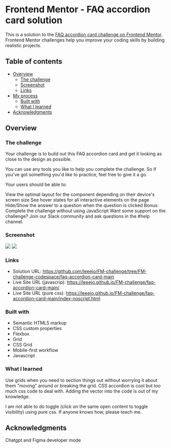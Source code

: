 # Frontend Mentor - FAQ accordion card solution

This is a solution to the [FAQ accordion card challenge on Frontend Mentor](https://www.frontendmentor.io/challenges/faq-accordion-card-XlyjD0Oam). Frontend Mentor challenges help you improve your coding skills by building realistic projects. 

## Table of contents

- [Overview](#overview)
  - [The challenge](#the-challenge)
  - [Screenshot](#screenshot)
  - [Links](#links)
- [My process](#my-process)
  - [Built with](#built-with)
  - [What I learned](#what-i-learned)
- [Acknowledgments](#acknowledgments)

## Overview

### The challenge

Your challenge is to build out this FAQ accordion card and get it looking as close to the design as possible.

You can use any tools you like to help you complete the challenge. So if you've got something you'd like to practice, feel free to give it a go.

Your users should be able to:

View the optimal layout for the component depending on their device's screen size
See hover states for all interactive elements on the page
Hide/Show the answer to a question when the question is clicked
Bonus: Complete the challenge without using JavaScript
Want some support on the challenge? Join our Slack community and ask questions in the #help channel.

### Screenshot

![](ss-d.jpg)
![](ss-m.jpg)


### Links

- Solution URL: https://github.com/leeejo/FM-challenge/tree/FM-challenge-codespace/faq-accordion-card-main
- Live Site URL (javascrip): https://leeejo.github.io/FM-challenge/faq-accordion-card-main/
- Live Site URL (pure css): https://leeejo.github.io/FM-challenge/faq-accordion-card-main/index-noscript.html



### Built with

- Semantic HTML5 markup
- CSS custom properties
- Flexbox
- Grid
- CSS Grid
- Mobile-first workflow
- Javascript


### What I learned

Use grids when you need to section things out without worrying it about them "moving" around or breaking the grid.
CSS accordion is cool but too much css code to deal with.
Adding the vector into the code is out of my knowledge.

I am not able to do toggle (click on the same open content to toggle visibility) using pure css. If anyone knows how, please teach me.

## Acknowledgments

Chatgpt and Figma developer mode
